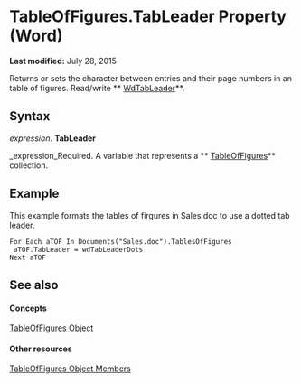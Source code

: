 
# TableOfFigures.TabLeader Property (Word)

 **Last modified:** July 28, 2015

Returns or sets the character between entries and their page numbers in an table of figures. Read/write  ** [WdTabLeader](055e8d2d-86ec-cca6-6d73-6c65559974b8.md)**.

## Syntax

 _expression_. **TabLeader**

 _expression_Required. A variable that represents a  ** [TableOfFigures](0a93d274-cd2e-3d65-48bc-b8fea84ff268.md)** collection.


## Example

This example formats the tables of firgures in Sales.doc to use a dotted tab leader.


```
For Each aTOF In Documents("Sales.doc").TablesOfFigures 
 aTOF.TabLeader = wdTabLeaderDots 
Next aTOF
```


## See also


#### Concepts


 [TableOfFigures Object](0a93d274-cd2e-3d65-48bc-b8fea84ff268.md)
#### Other resources


 [TableOfFigures Object Members](14c3e2a0-1306-742e-63a8-beeef8c2abd8.md)
